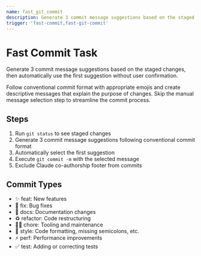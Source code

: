 ```yaml
---
name: fast_git_commit
description: Generate 3 commit message suggestions based on the staged changes.
trigger: 'fast-commit,fast-git-commit'
---
```


# Fast Commit Task

Generate 3 commit message suggestions based on the staged changes, then automatically use the first suggestion without user confirmation.

Follow conventional commit format with appropriate emojis and create descriptive messages that explain the purpose of changes. Skip the manual message selection step to streamline the commit process.

## Steps

1. Run `git status` to see staged changes
2. Generate 3 commit message suggestions following conventional commit format
3. Automatically select the first suggestion
4. Execute `git commit -m` with the selected message
5. Exclude Claude co-authorship footer from commits

## Commit Types

- ✨ feat: New features
- 🐛 fix: Bug fixes
- 📝 docs: Documentation changes
- ♻️ refactor: Code restructuring
- 🧑‍💻 chore: Tooling and maintenance
- 🎨 style: Code formatting, missing semicolons, etc.
- ⚡️ perf: Performance improvements
- ✅ test: Adding or correcting tests
